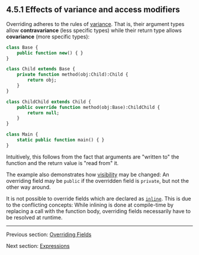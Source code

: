 ## 4.5.1 Effects of variance and access modifiers

Overriding adheres to the rules of [variance](3.4-Variance.md). That is, their argument types allow **contravariance** (less specific types) while their return type allows **covariance** (more specific types):

```haxe
class Base {
	public function new() { }
}

class Child extends Base {
	private function method(obj:Child):Child {
		return obj;
	}
}

class ChildChild extends Child {
	public override function method(obj:Base):ChildChild {
		return null;
	}
}

class Main {
	static public function main() { }
}
```

Intuitively, this follows from the fact that arguments are "written to" the function and the return value is "read from" it.

The example also demonstrates how [visibility](4.4.1-Visibility.md) may be changed: An overriding field may be `public` if the overridden field is `private`, but not the other way around.

It is not possible to override fields which are declared as [`inline`](4.4.2-Inline.md). This is due to the conflicting concepts: While inlining is done at compile-time by replacing a call with the function body, overriding fields necessarily have to be resolved at runtime.

---

Previous section: [Overriding Fields](4.5-Overriding_Fields.md)

Next section: [Expressions](5-Expressions.md)